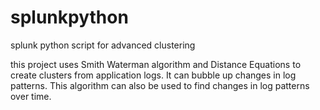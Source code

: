 # splunkpython
splunk python script for advanced clustering

this project uses Smith Waterman algorithm and Distance Equations to create clusters from application logs. It can bubble up changes in log patterns. This algorithm can also be used to find changes in log patterns over time.
